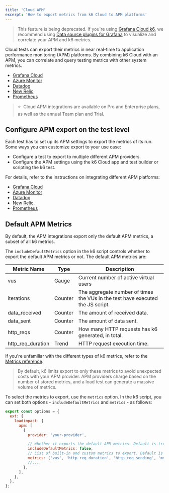 ```yaml
---
title: 'Cloud APM'
excerpt: 'How to export metrics from k6 Cloud to APM platforms'
---
```


<Blockquote mod="attention" title="">

This feature is being deprecated. If you're using [Grafana Cloud k6](https://grafana.com/products/cloud/k6/), we recommend using [Data source plugins for Grafana](https://grafana.com/grafana/plugins/data-source-plugins/) to visualize and correlate your APM and k6 metrics.

</Blockquote>

Cloud tests can export their metrics in near real-time to application performance monitoring (APM) platforms.
By combining k6 Cloud with an APM, you can correlate and query testing metrics with other system metrics.

<Glossary>

- [Grafana Cloud](/cloud/integrations/cloud-apm/grafana-cloud)
- [Azure Monitor](/cloud/integrations/cloud-apm/azure-monitor)
- [Datadog](/cloud/integrations/cloud-apm/datadog)
- [New Relic](/cloud/integrations/cloud-apm/new-relic)
- [Prometheus](/cloud/integrations/prometheus-remote-write/)

</Glossary>


> ⭐️ &nbsp;Cloud APM integrations are available on Pro and Enterprise plans, as well as the annual
> Team plan and Trial.

## Configure APM export on the test level

Each test has to set up its APM settings to export the metrics of its run.
Some ways you can customize export to your use case:

- Configure a test to export to multiple different APM providers.
- Configure the APM settings using the k6 Cloud app and test builder or scripting the k6 test.

For details, refer to the instructions on integrating different APM platforms:

- [Grafana Cloud](/cloud/integrations/cloud-apm/grafana-cloud)
- [Azure Monitor](/cloud/integrations/cloud-apm/azure-monitor)
- [Datadog](/cloud/integrations/cloud-apm/datadog)
- [New Relic](/cloud/integrations/cloud-apm/new-relic).
- [Prometheus](/cloud/integrations/prometheus-remote-write/)

## Default APM Metrics

By default, the APM integrations export only the default APM metrics, a subset of all k6 metrics.

The `includeDefaultMetrics` option in the k6 script controls whether to export the default APM
metrics or not. The default APM metrics are:

| Metric Name       | Type    | Description                                                                    |
|-------------------|---------|--------------------------------------------------------------------------------|
| vus               | Gauge   | Current number of active virtual users                                         |
| iterations        | Counter | The aggregate number of times the VUs in the test have executed the JS script. |
| data_received     | Counter | The amount of received data.                                                   |
| data_sent         | Counter | The amount of data sent.                                                       |
| http_reqs         | Counter | How many HTTP requests has k6 generated, in total.                             |
| http_req_duration | Trend   | HTTP request execution time.                                                   |


If you're unfamiliar with the different types of k6 metrics, refer to the [Metrics reference](/using-k6/metrics/).

> By default, k6 limits export to only these metrics to avoid unexpected costs with your APM provider.
> APM providers charge based on the number of stored metrics, and a load test can generate a massive volume of metrics.

To select the metrics to export, use the `metrics` option.
In the k6 script, you can set both options - `includeDefaultMetrics` and `metrics` - as follows:

```javascript
export const options = {
  ext: {
    loadimpact: {
      apm: [
        {
          provider: 'your-provider',

          // Whether it exports the default APM metrics. Default is true.
          includeDefaultMetrics: false,
          // List of built-in and custom metrics to export. Default is empty.
          metrics: ['vus', 'http_req_duration', 'http_req_sending', 'my_rate', 'my_gauge'], //...
          //....
        },
      ],
    },
  },
};
```
 
